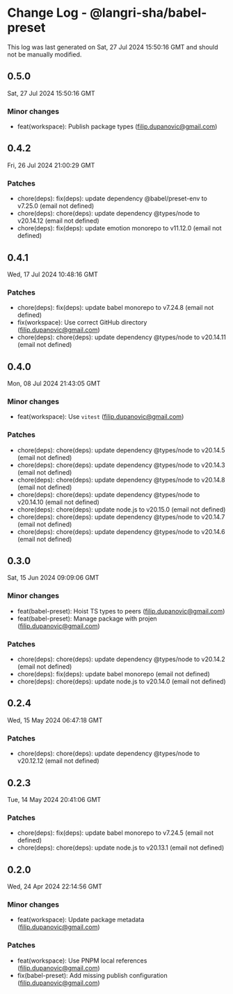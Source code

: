 # Change Log - @langri-sha/babel-preset

This log was last generated on Sat, 27 Jul 2024 15:50:16 GMT and should not be manually modified.

<!-- Start content -->

## 0.5.0

Sat, 27 Jul 2024 15:50:16 GMT

### Minor changes

- feat(workspace): Publish package types (filip.dupanovic@gmail.com)

## 0.4.2

Fri, 26 Jul 2024 21:00:29 GMT

### Patches

- chore(deps): fix(deps): update dependency @babel/preset-env to v7.25.0 (email not defined)
- chore(deps): chore(deps): update dependency @types/node to v20.14.12 (email not defined)
- chore(deps): fix(deps): update emotion monorepo to v11.12.0 (email not defined)

## 0.4.1

Wed, 17 Jul 2024 10:48:16 GMT

### Patches

- chore(deps): fix(deps): update babel monorepo to v7.24.8 (email not defined)
- fix(workspace): Use correct GitHub directory (filip.dupanovic@gmail.com)
- chore(deps): chore(deps): update dependency @types/node to v20.14.11 (email not defined)

## 0.4.0

Mon, 08 Jul 2024 21:43:05 GMT

### Minor changes

- feat(workspace): Use `vitest` (filip.dupanovic@gmail.com)

### Patches

- chore(deps): chore(deps): update dependency @types/node to v20.14.5 (email not defined)
- chore(deps): chore(deps): update dependency @types/node to v20.14.3 (email not defined)
- chore(deps): chore(deps): update dependency @types/node to v20.14.8 (email not defined)
- chore(deps): chore(deps): update dependency @types/node to v20.14.10 (email not defined)
- chore(deps): chore(deps): update node.js to v20.15.0 (email not defined)
- chore(deps): chore(deps): update dependency @types/node to v20.14.7 (email not defined)
- chore(deps): chore(deps): update dependency @types/node to v20.14.6 (email not defined)

## 0.3.0

Sat, 15 Jun 2024 09:09:06 GMT

### Minor changes

- feat(babel-preset): Hoist TS types to peers (filip.dupanovic@gmail.com)
- feat(babel-preset): Manage package with projen (filip.dupanovic@gmail.com)

### Patches

- chore(deps): chore(deps): update dependency @types/node to v20.14.2 (email not defined)
- chore(deps): fix(deps): update babel monorepo (email not defined)
- chore(deps): chore(deps): update node.js to v20.14.0 (email not defined)

## 0.2.4

Wed, 15 May 2024 06:47:18 GMT

### Patches

- chore(deps): chore(deps): update dependency @types/node to v20.12.12 (email not defined)

## 0.2.3

Tue, 14 May 2024 20:41:06 GMT

### Patches

- chore(deps): fix(deps): update babel monorepo to v7.24.5 (email not defined)
- chore(deps): chore(deps): update node.js to v20.13.1 (email not defined)

## 0.2.0

Wed, 24 Apr 2024 22:14:56 GMT

### Minor changes

- feat(workspace): Update package metadata (filip.dupanovic@gmail.com)

### Patches

- feat(workspace): Use PNPM local references (filip.dupanovic@gmail.com)
- fix(babel-preset): Add missing publish configuration
  (filip.dupanovic@gmail.com)

